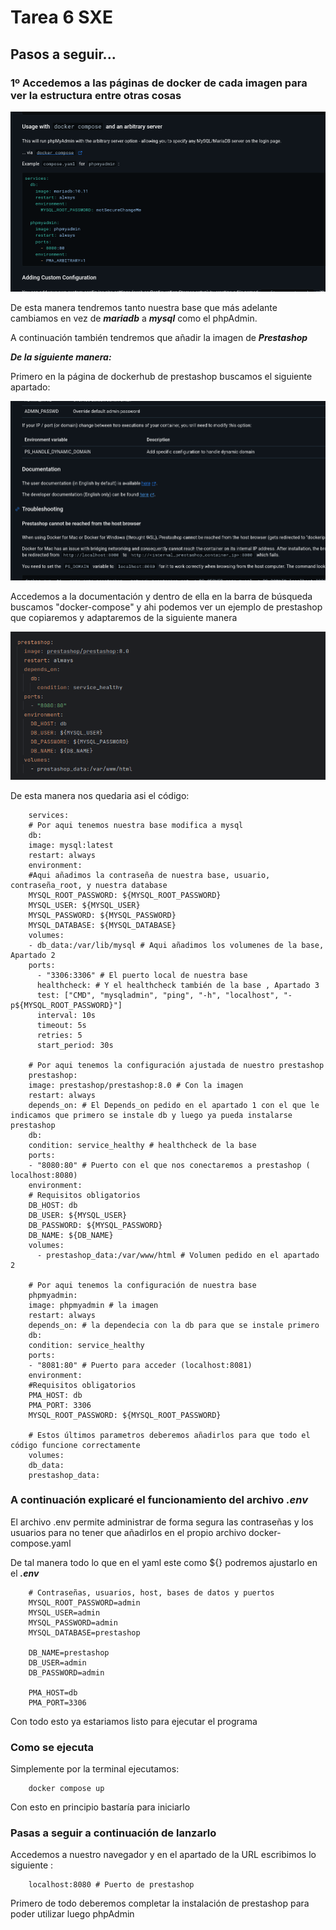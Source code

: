 # Tarea 6 SXE

## Pasos a seguir...

### 1º Accedemos a las páginas de docker de cada imagen para ver la estructura entre otras cosas

![Imagen1 Sacada de dockerhub](Imagenes/1.png)

De esta manera tendremos tanto nuestra base que más adelante cambiamos en vez de ___mariadb___ a ___mysql___ como el
phpAdmin.

A continuación también tendremos que añadir la imagen de ***Prestashop***

***De la siguiente manera:***

Primero en la página de dockerhub de prestashop buscamos el siguiente apartado:

![Imagen de la documentacion](Imagenes/2.png)

Accedemos a la documentación y dentro de ella en la barra de búsqueda buscamos "docker-compose" y ahi podemos 
ver un ejemplo de prestashop que copiaremos y adaptaremos de la siguiente manera

![Imagen del codigo de prestashop](Imagenes/3.png)

De esta manera nos quedaria asi el código:
        
        services:
        # Por aqui tenemos nuestra base modifica a mysql
        db:
        image: mysql:latest
        restart: always
        environment:
        #Aqui añadimos la contraseña de nuestra base, usuario, contraseña_root, y nuestra database
        MYSQL_ROOT_PASSWORD: ${MYSQL_ROOT_PASSWORD}
        MYSQL_USER: ${MYSQL_USER}
        MYSQL_PASSWORD: ${MYSQL_PASSWORD}
        MYSQL_DATABASE: ${MYSQL_DATABASE}
        volumes:
        - db_data:/var/lib/mysql # Aqui añadimos los volumenes de la base, Apartado 2
        ports:
          - "3306:3306" # El puerto local de nuestra base
          healthcheck: # Y el healthcheck también de la base , Apartado 3
          test: ["CMD", "mysqladmin", "ping", "-h", "localhost", "-p${MYSQL_ROOT_PASSWORD}"]
          interval: 10s
          timeout: 5s
          retries: 5
          start_period: 30s
        
        # Por aqui tenemos la configuración ajustada de nuestro prestashop
        prestashop:
        image: prestashop/prestashop:8.0 # Con la imagen
        restart: always
        depends_on: # El Depends_on pedido en el apartado 1 con el que le indicamos que primero se instale db y luego ya pueda instalarse prestashop
        db: 
        condition: service_healthy # healthcheck de la base 
        ports:
        - "8080:80" # Puerto con el que nos conectaremos a prestashop ( localhost:8080)
        environment:
        # Requisitos obligatorios
        DB_HOST: db
        DB_USER: ${MYSQL_USER}
        DB_PASSWORD: ${MYSQL_PASSWORD}
        DB_NAME: ${DB_NAME}
        volumes:
          - prestashop_data:/var/www/html # Volumen pedido en el apartado 2
        
        # Por aqui tenemos la configuración de nuestra base
        phpmyadmin:
        image: phpmyadmin # la imagen
        restart: always
        depends_on: # la dependecia con la db para que se instale primero 
        db:
        condition: service_healthy
        ports:
        - "8081:80" # Puerto para acceder (localhost:8081)
        environment:
        #Requisitos obligatorios
        PMA_HOST: db
        PMA_PORT: 3306
        MYSQL_ROOT_PASSWORD: ${MYSQL_ROOT_PASSWORD}
        
        # Estos últimos parametros deberemos añadirlos para que todo el código funcione correctamente 
        volumes:
        db_data:
        prestashop_data:

### A continuación explicaré el funcionamiento del archivo ***.env***

El archivo .env permite administrar de forma segura las contraseñas y los usuarios para no tener que añadirlos en el propio archivo 
docker-compose.yaml

De tal manera todo lo que en el yaml este como ${} podremos ajustarlo en el ***.env***

        # Contraseñas, usuarios, host, bases de datos y puertos
        MYSQL_ROOT_PASSWORD=admin 
        MYSQL_USER=admin
        MYSQL_PASSWORD=admin
        MYSQL_DATABASE=prestashop

        DB_NAME=prestashop
        DB_USER=admin
        DB_PASSWORD=admin
        
        PMA_HOST=db
        PMA_PORT=3306


Con todo esto ya estariamos listo para ejecutar el programa

### Como se ejecuta

Simplemente por la terminal ejecutamos:

        docker compose up
Con esto en principio bastaría para iniciarlo

### Pasas a seguir a continuación de lanzarlo

Accedemos a nuestro navegador y en el apartado de la URL escribimos lo siguiente :

        localhost:8080 # Puerto de prestashop

Primero de todo deberemos completar la instalación de prestashop para poder utilizar luego phpAdmin